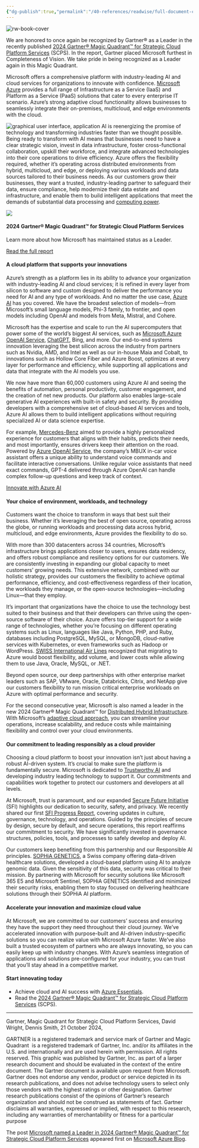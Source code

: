 ```yaml
---
{"dg-publish":true,"permalink":"/40-references/readwise/full-document-contents/microsoft-named-a-leader-in-2024-gartner-magic-quadrant-for-strategic-cloud-platform-services/","tags":["rw/articles"]}
---
```


![rw-book-cover](https://azure.microsoft.com/en-us/blog/wp-content/uploads/2024/06/microsoft_logo-300x300.webp)

We are honored to once again be recognized by Gartner® as a Leader in the recently published [2024 Gartner® Magic Quadrant™ for Strategic Cloud Platform Services](https://aka.ms/gartnerSCPS2024) (SCPS). In the report, Gartner placed Microsoft furthest in Completeness of Vision. We take pride in being recognized as a Leader again in this Magic Quadrant. 

Microsoft offers a comprehensive platform with industry-leading AI and cloud services for organizations to innovate with confidence. [Microsoft Azure](https://azure.microsoft.com/en-us/free/search/?ef_id=_k_373c534d52cd13b8a401345b2baa54c9_k_&OCID=AIDcmm5edswduu_SEM__k_373c534d52cd13b8a401345b2baa54c9_k_&msclkid=373c534d52cd13b8a401345b2baa54c9) provides a full range of Infrastructure as a Service (IaaS) and Platform as a Service (PaaS) solutions that cater to every enterprise IT scenario. Azure’s strong adaptive cloud functionality allows businesses to seamlessly integrate their on-premises, multicloud, and edge environments with the cloud.

![graphical user interface, application](https://azure.microsoft.com/en-us/blog/wp-content/uploads/2024/10/figure1.webp)
AI is reenergizing the promise of technology and transforming industries faster than we thought possible. Being ready to transform with AI means that businesses need to have a clear strategic vision, invest in data infrastructure, foster cross-functional collaboration, upskill their workforce, and integrate advanced technologies into their core operations to drive efficiency. Azure offers the flexibility required, whether it’s operating across distributed environments from hybrid, multicloud, and edge, or deploying various workloads and data sources tailored to their business needs. As our customers grow their businesses, they want a trusted, industry-leading partner to safeguard their data, ensure compliance, help modernize their data estate and infrastructure, and enable them to build intelligent applications that meet the demands of substantial data processing and [computing power](https://azure.microsoft.com/en-us/blog/it-trends-show-customers-need-computing-power-to-take-advantage-of-ai/?msockid=0b045ad19225666d3da14fd29308678b).

![](https://azure.microsoft.com/en-us/blog/wp-content/uploads/2024/10/Azure_Hero_Wave_OffWhite_MagentaGrad-1-1024x575.webp) 

#### 2024 Gartner® Magic Quadrant™ for Strategic Cloud Platform Services

Learn more about how Microsoft has maintained status as a Leader.

[Read the full report](https://aka.ms/gartnerSCPS2024) 

#### A cloud platform that supports your innovations

Azure’s strength as a platform lies in its ability to advance your organization with industry-leading AI and cloud services; it is refined in every layer from silicon to software and custom designed to deliver the performance you need for AI and any type of workloads. And no matter the use case, [Azure AI](https://azure.microsoft.com/en-us/solutions/ai/?ef_id=_k_6510594fb7ad1ca4d9dc3e58196b7db8_k_&OCID=AIDcmm5edswduu_SEM__k_6510594fb7ad1ca4d9dc3e58196b7db8_k_&msclkid=6510594fb7ad1ca4d9dc3e58196b7db8#overview/) has you covered. We have the broadest selection of models—from Microsoft’s small language models, Phi-3 family, to frontier, and open models including OpenAI and models from Meta, Mistral, and Cohere.

Microsoft has the expertise and scale to run the AI supercomputers that power some of the world’s biggest AI services, such as [Microsoft Azure OpenAI Service](https://www.youtube.com/watch?v=Rk3nTUfRZmo), [ChatGPT](https://www.youtube.com/watch?v=Rk3nTUfRZmo), Bing, and more. Our end-to-end systems innovation leveraging the best silicon across the industry from partners such as Nvidia, AMD, and Intel as well as our in-house Maia and Cobalt, to innovations such as Hollow Core Fiber and Azure Boost, optimizes at every layer for performance and efficiency, while supporting all applications and data that integrate with the AI models you use.

We now have more than 60,000 customers using Azure AI and seeing the benefits of automation, personal productivity, customer engagement, and the creation of net new products. Our platform also enables large-scale generative AI experiences with built-in safety and security. By providing developers with a comprehensive set of cloud-based AI services and tools, Azure AI allows them to build intelligent applications without requiring specialized AI or data science expertise.

For example, [Mercedes-Benz](https://azure.microsoft.com/en-us/blog/mercedes-benz-enhances-drivers-experience-with-azure-openai-service/) aimed to provide a highly personalized experience for customers that aligns with their habits, predicts their needs, and most importantly, ensures drivers keep their attention on the road. Powered by [Azure OpenAI Service](https://azure.microsoft.com/en-us/products/ai-services/openai-service/?ef_id=_k_7969f362ae321c9ee33694751e9280aa_k_&OCID=AIDcmm5edswduu_SEM__k_7969f362ae321c9ee33694751e9280aa_k_&msclkid=7969f362ae321c9ee33694751e9280aa), the company’s MBUX in-car voice assistant offers a unique ability to understand voice commands and facilitate interactive conversations. Unlike regular voice assistants that need exact commands, GPT-4 delivered through Azure OpenAI can handle complex follow-up questions and keep track of context. 

[Innovate with Azure AI](https://azure.microsoft.com/en-us/solutions/ai/)

#### Your choice of environment, workloads, and technology

Customers want the choice to transform in ways that best suit their business. Whether it’s leveraging the best of open source, operating across the globe, or running workloads and processing data across hybrid, multicloud, and edge environments, Azure provides the flexibility to do so.

With more than 300 datacenters across 34 countries, Microsoft’s infrastructure brings applications closer to users, ensures data residency, and offers robust compliance and resiliency options for our customers. We are consistently investing in expanding our global capacity to meet customers’ growing needs. This extensive network, combined with our holistic strategy, provides our customers the flexibility to achieve optimal performance, efficiency, and cost-effectiveness regardless of their location, the workloads they manage, or the open-source technologies—including Linux—that they employ.

It’s important that organizations have the choice to use the technology best suited to their business and that their developers can thrive using the open-source software of their choice. Azure offers top-tier support for a wide range of technologies, whether you’re focusing on different operating systems such as Linux, languages like Java, Python, PHP, and Ruby, databases including PostgreSQL, MySQL, or MongoDB, cloud-native services with Kubernetes, or even frameworks such as Hadoop or WordPress. [SWISS International Air Lines](https://customers.microsoft.com/en-us/story/1799824484108434730-swiss-azure-travel-and-transportation-en-switzerland) recognized that migrating to Azure would boost flexibility, add volume, and lower costs while allowing them to use Java, Oracle, MySQL, or .NET.

Beyond open source, our deep partnerships with other enterprise market leaders such as SAP, VMware, Oracle, Databricks, Citrix, and NetApp give our customers flexibility to run mission critical enterprise workloads on Azure with optimal performance and security.

For the second consecutive year, Microsoft is also named a leader in the new 2024 Gartner® Magic Quadrant™ for [Distributed Hybrid Infrastructure](http://aka.ms/Azure_DHI_Gartner_Report). With Microsoft’s [adaptive cloud approach](https://www.technologyreview.com/2024/08/08/1095619/advancing-to-adaptive-cloud/), you can streamline your operations, increase scalability, and reduce costs while maintaining flexibility and control over your cloud environments. 

#### Our commitment to leading responsibly as a cloud provider

Choosing a cloud platform to boost your innovation isn’t just about having a robust AI-driven system. It’s crucial to make sure the platform is fundamentally secure. Microsoft is dedicated to [Trustworthy AI](https://blogs.microsoft.com/blog/2024/09/24/microsoft-trustworthy-ai-unlocking-human-potential-starts-with-trust/) and developing industry leading technology to support it. Our commitments and capabilities work together to protect our customers and developers at all levels.

At Microsoft, trust is paramount, and our expanded [Secure Future Initiative](https://www.microsoft.com/en-us/security/blog/2024/05/03/security-above-all-else-expanding-microsofts-secure-future-initiative/) (SFI) highlights our dedication to security, safety, and privacy. We recently shared our first [SFI Progress Report](https://aka.ms/SFIUpdate-September2024), covering updates in culture, governance, technology, and operations. Guided by the principles of secure by design, secure by default, and secure operations, this report reaffirms our commitment to security. We have significantly invested in governance structures, policies, tools, and processes to safely develop and deploy AI. 

Our customers keep benefiting from this partnership and our Responsible AI principles. [SOPHiA GENETICS](https://customers.microsoft.com/en-us/story/1814617769937171627-sophiagenetics-microsoft-365-e5-other-unsegmented-en-switzerland), a Swiss company offering data-driven healthcare solutions, developed a cloud-based platform using AI to analyze genomic data. Given the sensitivity of this data, security was critical to their mission. By partnering with Microsoft for security solutions like Microsoft 365 E5 and Microsoft Sentinel, SOPHiA GENETICS identified and minimized their security risks, enabling them to stay focused on delivering healthcare solutions through their SOPHiA AI platform.

#### Accelerate your innovation and maximize cloud value

At Microsoft, we are committed to our customers’ success and ensuring they have the support they need throughout their cloud journey. We’ve accelerated innovation with purpose-built and AI-driven industry-specific solutions so you can realize value with Microsoft Azure faster. We’ve also built a trusted ecosystem of partners who are always innovating, so you can easily keep up with industry changes. With Azure’s seamless integration of applications and solutions pre-configured for your industry, you can trust that you’ll stay ahead in a competitive market. 

#### Start innovating today

* Achieve cloud and AI success with [Azure Essentials](https://azure.microsoft.com/en-us/solutions/azure-essentials/#:~:text=Learn%20how%20to%20improve%20the%20reliability,?msockid=0b045ad19225666d3da14fd29308678b).
* Read the [2024 Gartner® Magic Quadrant™ for Strategic Cloud Platform Services](https://aka.ms/gartnerSCPS2024) (SCPS).

---

Gartner, Magic Quadrant for Strategic Cloud Platform Services, David Wright, Dennis Smith, 21 October 2024,

GARTNER is a registered trademark and service mark of Gartner and Magic Quadrant  is a registered trademark of Gartner, Inc. and/or its affiliates in the U.S. and internationally and are used herein with permission. All rights reserved. This graphic was published by Gartner, Inc. as part of a larger research document and should be evaluated in the context of the entire document. The Gartner document is available upon request from Microsoft. Gartner does not endorse any vendor, product or service depicted in its research publications, and does not advise technology users to select only those vendors with the highest ratings or other designation. Gartner research publications consist of the opinions of Gartner’s research organization and should not be construed as statements of fact. Gartner disclaims all warranties, expressed or implied, with respect to this research, including any warranties of merchantability or fitness for a particular purpose

The post [Microsoft named a Leader in 2024 Gartner® Magic Quadrant™ for Strategic Cloud Platform Services](https://azure.microsoft.com/en-us/blog/microsoft-named-a-leader-in-2024-gartner-magic-quadrant-for-strategic-cloud-platform-services/) appeared first on [Microsoft Azure Blog](https://azure.microsoft.com/en-us/blog).
